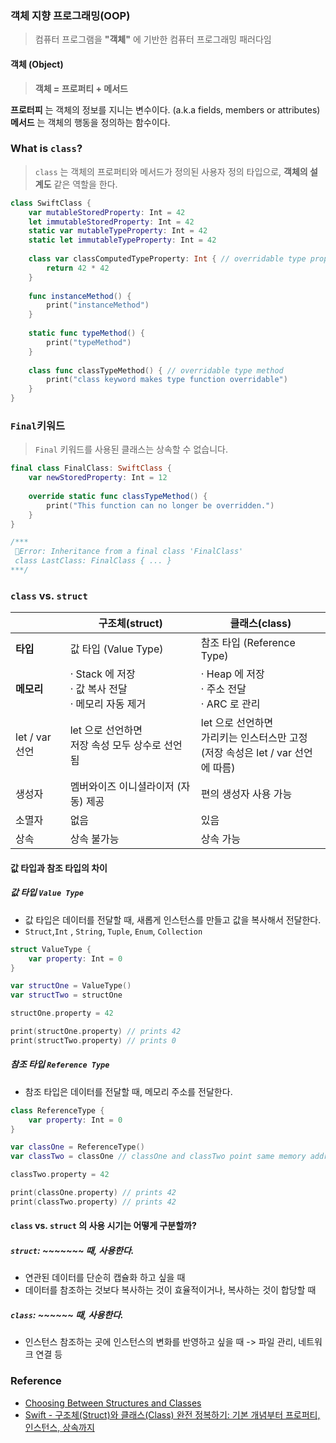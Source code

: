 ### 객체 지향 프로그래밍(OOP)
> 컴퓨터 프로그램을 **"객체"** 에 기반한 컴퓨터 프로그래밍 패러다임

#### 객체 (Object)
>**객체 =  프로퍼티  + 메서드**

**프로터피** 는 객체의 정보를 지니는 변수이다. (a.k.a fields, members or attributes)
**메서드** 는 객체의 행동을 정의하는 함수이다. 


### What is `class`?
> `class` 는 객체의 프로퍼티와 메서드가 정의된 사용자 정의 타입으로, **객체의 설계도** 같은 역할을 한다.

```swift
class SwiftClass {
	var mutableStoredProperty: Int = 42
	let immutableStoredProperty: Int = 42
	static var mutableTypeProperty: Int = 42
	static let immutableTypeProperty: Int = 42
	
	class var classComputedTypeProperty: Int { // overridable type property
		return 42 * 42
	}
	
	func instanceMethod() {
		print("instanceMethod")
	}
	
	static func typeMethod() {
		print("typeMethod")
	}
	
	class func classTypeMethod() { // overridable type method
		print("class keyword makes type function overridable")
	}
}
```

### `Final`키워드
> `Final` 키워드를 사용된 클래스는 상속할 수 없습니다.

```swift
final class FinalClass: SwiftClass {
	var newStoredProperty: Int = 12
	
	override static func classTypeMethod() {
		print("This function can no longer be overridden.")
	}
}

/***
 🚫Error: Inheritance from a final class 'FinalClass'
 class LastClass: FinalClass { ... }
***/
```



### `class` vs. `struct`

|              | **구조체(struct)**                          | **클래스(class)**                                            |
| ------------ | ---------------------------------------- | --------------------------------------------------------- |
| **타입**       | 값 타입 (Value Type)                        | 참조 타입 (Reference Type)                                    |
| **메모리**      | · Stack 에 저장<br>· 값 복사 전달<br>· 메모리 자동 제거 | · Heap 에 저장<br>· 주소 전달<br>· ARC 로 관리                      |
| let / var 선언 | let 으로 선언하면<br>저장 속성 모두 상수로 선언됨          | let 으로 선언하면<br>가리키는 인스터스만 고정<br>(저장 속성은 let / var 선언에 따름) |
| 생성자          | 멤버와이즈 이니셜라이저 (자동) 제공                     | 편의 생성자 사용 가능                                              |
| 소멸자          | 없음                                       | 있음                                                        |
| 상속           | 상속 불가능                                   | 상속 가능                                                     |

#### 값 타입과 참조 타입의 차이

##### 값 타입 `Value Type`
- 값 타입은 데이터를 전달할 때, 새롭게 인스턴스를 만들고 값을 복사해서 전달한다.
- `Struct`,`Int` , `String`, `Tuple`, `Enum`, `Collection`

```swift
struct ValueType { 
	var property: Int = 0 
} 

var structOne = ValueType()
var structTwo = structOne

structOne.property = 42

print(structOne.property) // prints 42
print(structTwo.property) // prints 0
```


##### 참조 타입 `Reference Type`
- 참조 타입은 데이터를 전달할 때, 메모리 주소를 전달한다.

```swift
class ReferenceType { 
	var property: Int = 0 
} 

var classOne = ReferenceType()
var classTwo = classOne // classOne and classTwo point same memory address

classTwo.property = 42

print(classOne.property) // prints 42
print(classTwo.property) // prints 42
```


####  `class` vs. `struct` 의 사용 시기는 어떻게 구분할까?

##### `struct`: ~~~~~~~ 때, 사용한다.
- 연관된 데이터를 단순히 캡슐화 하고 싶을 때
- 데이터를 참조하는 것보다 복사하는 것이 효율적이거나, 복사하는 것이 합당할 때

##### `class`:  ~~~~~~ 때, 사용한다.
- 인스턴스 참조하는 곳에 인스턴스의 변화를 반영하고 싶을 때 -> 파일 관리, 네트워크 연결 등




### Reference
- [Choosing Between Structures and Classes](https://developer.apple.com/documentation/swift/choosing-between-structures-and-classes)
- [Swift - 구조체(Struct)와 클래스(Class) 완전 정복하기: 기본 개념부터 프로퍼티, 인스턴스, 상속까지](https://mini-min-dev.tistory.com/117)